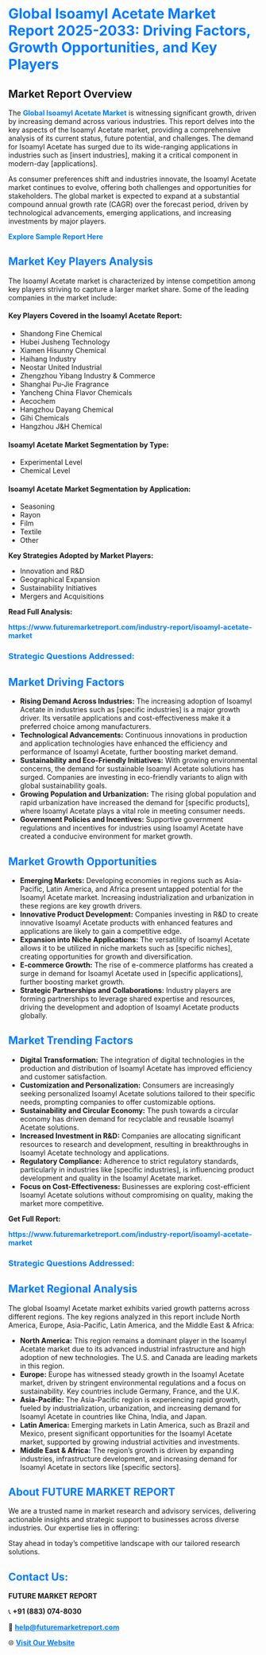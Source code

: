 <h1 style="color: #007BFF;">Global Isoamyl Acetate Market Report 2025-2033: Driving Factors, Growth Opportunities, and Key Players</h1>

<section id="overview">
<h2>Market Report Overview</h2>
<p>The <a href="https://www.futuremarketreport.com/industry-report/isoamyl-acetate-market" style="color: #007BFF; text-decoration: none;"><strong>Global Isoamyl Acetate Market</strong></a> is witnessing significant growth, driven by increasing demand across various industries. This report delves into the key aspects of the Isoamyl Acetate market, providing a comprehensive analysis of its current status, future potential, and challenges. The demand for Isoamyl Acetate has surged due to its wide-ranging applications in industries such as [insert industries], making it a critical component in modern-day [applications].</p>
<p>As consumer preferences shift and industries innovate, the Isoamyl Acetate market continues to evolve, offering both challenges and opportunities for stakeholders. The global market is expected to expand at a substantial compound annual growth rate (CAGR) over the forecast period, driven by technological advancements, emerging applications, and increasing investments by major players.</p>
</section>

<section id="overview">
<p><a href="https://www.futuremarketreport.com/request-sample/reportId=29617" style="color: #007BFF; text-decoration: none;"><strong>Explore Sample Report Here</strong></a></p>
</section>

<section id="key-players">
<h2 style="color: #007BFF;">Market Key Players Analysis</h2>
<p>The Isoamyl Acetate market is characterized by intense competition among key players striving to capture a larger market share. Some of the leading companies in the market include:</p>
<h4>Key Players Covered in the Isoamyl Acetate Report:</h4>
<ul><li>Shandong Fine Chemical</li><li>Hubei Jusheng Technology</li><li>Xiamen Hisunny Chemical</li><li>Haihang Industry</li><li>Neostar United Industrial</li><li>Zhengzhou Yibang Industry &amp; Commerce</li><li>Shanghai Pu-Jie Fragrance</li><li>Yancheng China Flavor Chemicals</li><li>Aecochem</li><li>Hangzhou Dayang Chemical</li><li>Gihi Chemicals</li><li>Hangzhou J&amp;H Chemical</li></ul>
<h4>Isoamyl Acetate Market Segmentation by Type:</h4>
<ul><li>Experimental Level</li><li>Chemical Level</li></ul>

<h4>Isoamyl Acetate Market Segmentation by Application:</h4>
<ul><li>Seasoning</li><li>Rayon</li><li>Film</li><li>Textile</li><li>Other</li></ul>
<p><strong>Key Strategies Adopted by Market Players:</strong></p>
<ul>
<li>Innovation and R&D</li>
<li>Geographical Expansion</li>
<li>Sustainability Initiatives</li>
<li>Mergers and Acquisitions</li>
</ul>
</section>

<section>
<p><strong>Read Full Analysis: </strong></p><a href="https://www.futuremarketreport.com/industry-report/isoamyl-acetate-market" style="color: #007BFF; text-decoration: none;"><strong>https://www.futuremarketreport.com/industry-report/isoamyl-acetate-market</strong></a>
<h3 style="color: #007BFF;">Strategic Questions Addressed:</h3>
</section>

<section id="driving-factors">
<h2 style="color: #007BFF;">Market Driving Factors</h2>
<ul>
<li><strong>Rising Demand Across Industries:</strong> The increasing adoption of Isoamyl Acetate in industries such as [specific industries] is a major growth driver. Its versatile applications and cost-effectiveness make it a preferred choice among manufacturers.</li>
<li><strong>Technological Advancements:</strong> Continuous innovations in production and application technologies have enhanced the efficiency and performance of Isoamyl Acetate, further boosting market demand.</li>
<li><strong>Sustainability and Eco-Friendly Initiatives:</strong> With growing environmental concerns, the demand for sustainable Isoamyl Acetate solutions has surged. Companies are investing in eco-friendly variants to align with global sustainability goals.</li>
<li><strong>Growing Population and Urbanization:</strong> The rising global population and rapid urbanization have increased the demand for [specific products], where Isoamyl Acetate plays a vital role in meeting consumer needs.</li>
<li><strong>Government Policies and Incentives:</strong> Supportive government regulations and incentives for industries using Isoamyl Acetate have created a conducive environment for market growth.</li>
</ul>
</section>

<section id="growth-opportunities">
<h2 style="color: #007BFF;">Market Growth Opportunities</h2>
<ul>
<li><strong>Emerging Markets:</strong> Developing economies in regions such as Asia-Pacific, Latin America, and Africa present untapped potential for the Isoamyl Acetate market. Increasing industrialization and urbanization in these regions are key growth drivers.</li>
<li><strong>Innovative Product Development:</strong> Companies investing in R&D to create innovative Isoamyl Acetate products with enhanced features and applications are likely to gain a competitive edge.</li>
<li><strong>Expansion into Niche Applications:</strong> The versatility of Isoamyl Acetate allows it to be utilized in niche markets such as [specific niches], creating opportunities for growth and diversification.</li>
<li><strong>E-commerce Growth:</strong> The rise of e-commerce platforms has created a surge in demand for Isoamyl Acetate used in [specific applications], further boosting market growth.</li>
<li><strong>Strategic Partnerships and Collaborations:</strong> Industry players are forming partnerships to leverage shared expertise and resources, driving the development and adoption of Isoamyl Acetate products globally.</li>
</ul>
</section>

<section id="trending-factors">
<h2 style="color: #007BFF;">Market Trending Factors</h2>
<ul>
<li><strong>Digital Transformation:</strong> The integration of digital technologies in the production and distribution of Isoamyl Acetate has improved efficiency and customer satisfaction.</li>
<li><strong>Customization and Personalization:</strong> Consumers are increasingly seeking personalized Isoamyl Acetate solutions tailored to their specific needs, prompting companies to offer customizable options.</li>
<li><strong>Sustainability and Circular Economy:</strong> The push towards a circular economy has driven demand for recyclable and reusable Isoamyl Acetate solutions.</li>
<li><strong>Increased Investment in R&D:</strong> Companies are allocating significant resources to research and development, resulting in breakthroughs in Isoamyl Acetate technology and applications.</li>
<li><strong>Regulatory Compliance:</strong> Adherence to strict regulatory standards, particularly in industries like [specific industries], is influencing product development and quality in the Isoamyl Acetate market.</li>
<li><strong>Focus on Cost-Effectiveness:</strong> Businesses are exploring cost-efficient Isoamyl Acetate solutions without compromising on quality, making the market more competitive.</li>
</ul>
</section>

<section>
<p><strong>Get Full Report: </strong></p><a href="https://www.futuremarketreport.com/industry-report/isoamyl-acetate-market" style="color: #007BFF; text-decoration: none;"><strong>https://www.futuremarketreport.com/industry-report/isoamyl-acetate-market</strong></a>
<h3 style="color: #007BFF;">Strategic Questions Addressed:</h3>
</section>


<section id="regional-analysis">
<h2 style="color: #007BFF;">Market Regional Analysis</h2>
<p>The global Isoamyl Acetate market exhibits varied growth patterns across different regions. The key regions analyzed in this report include North America, Europe, Asia-Pacific, Latin America, and the Middle East & Africa:</p>
<ul>
<li><strong>North America:</strong> This region remains a dominant player in the Isoamyl Acetate market due to its advanced industrial infrastructure and high adoption of new technologies. The U.S. and Canada are leading markets in this region.</li>
<li><strong>Europe:</strong> Europe has witnessed steady growth in the Isoamyl Acetate market, driven by stringent environmental regulations and a focus on sustainability. Key countries include Germany, France, and the U.K.</li>
<li><strong>Asia-Pacific:</strong> The Asia-Pacific region is experiencing rapid growth, fueled by industrialization, urbanization, and increasing demand for Isoamyl Acetate in countries like China, India, and Japan.</li>
<li><strong>Latin America:</strong> Emerging markets in Latin America, such as Brazil and Mexico, present significant opportunities for the Isoamyl Acetate market, supported by growing industrial activities and investments.</li>
<li><strong>Middle East & Africa:</strong> The region’s growth is driven by expanding industries, infrastructure development, and increasing demand for Isoamyl Acetate in sectors like [specific sectors].</li>
</ul>
</section>

<footer>
<h2 style="color: #007BFF;">About FUTURE MARKET REPORT</h2>
<p>We are a trusted name in market research and advisory services, delivering actionable insights and strategic support to businesses across diverse industries. Our expertise lies in offering:</p>

<p>Stay ahead in today’s competitive landscape with our tailored research solutions.</p>

<h2 style="color: #007BFF;">Contact Us:</h2>
<p><strong>FUTURE MARKET REPORT</strong></p>
<p>📞 <strong>+91 (883) 074-8030</strong></p>
<p>📧 <strong><a href="mailto:help@futuremarketreport.com" style="color: #007BFF;">help@futuremarketreport.com</a></strong></p>
<p>🌐 <strong><a href="https://www.futuremarketreport.com/" style="color: #007BFF;">Visit Our Website</a></strong></p>
</footer>